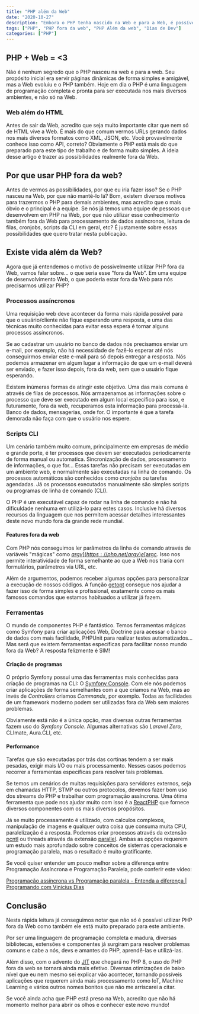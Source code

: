 ```yaml
---
title: "PHP além da Web"
date: "2020-10-27"
description: "Embora o PHP tenha nascido na Web e para a Web, é possível usar o PHP além da Web."
tags: ["PHP", "PHP fora da web", "PHP Além da web", "Dias de Dev"]
categories: ["PHP"]
---
```

## PHP + Web = <3

Não é nenhum segredo que o PHP nasceu na web e para a web. Seu propósito inicial era servir páginas dinâmicas de forma simples e amigável, mas a Web evoluiu e o PHP também. Hoje em dia o PHP é uma linguagem de programação completa e pronta para ser executada nos mais diversos ambientes, e não só na Web.

### Web além do HTML

Antes de sair da Web, acredito que seja muito importante citar que nem só de HTML vive a Web. É mais do que comum vermos URLs gerando dados nos mais diversos formatos como XML, JSON, etc. Você provavelmente conhece isso como API, correto? Obviamente o PHP está mais do que preparado para este tipo de trabalho e de forma muito simples. A ideia desse artigo é trazer as possibilidades realmente fora da Web.

<ins class="adsbygoogle"
style="display:block; text-align:center;"
data-ad-layout="in-article"
data-ad-format="fluid"
data-ad-client="ca-pub-8918461095244552"
data-ad-slot="2366637560"></ins>
<script>
     (adsbygoogle = window.adsbygoogle || []).push({});
</script>

## Por que usar PHP fora da web?

Antes de vermos as possibilidades, por que eu iria fazer isso? Se o PHP nasceu na Web, por que não mantê-lo lá? Bom, existem diversos motivos para trazermos o PHP para demais ambientes, mas acredito que o mais óbvio e o principal é a equipe. Se nós já temos uma equipe de pessoas que desenvolvem em PHP na Web, por que não utilizar esse conhecimento também fora da Web para processamento de dados assíncronos, leitura de filas, cronjobs, scripts da CLI em geral, etc? É justamente sobre essas possibilidades que quero tratar nesta publicação.

## Existe vida além da Web?

Agora que já entendemos o motivo de possivelmente utilizar PHP fora da Web, vamos falar sobre... o que seria esse "fora da Web". Em uma equipe de desenvolvimento Web, o que poderia estar fora da Web para nós precisarmos utilizar PHP?

### Processos assíncronos

Uma requisição web deve acontecer da forma mais rápida possível para que o usuário/cliente não fique esperando uma resposta, e uma das técnicas muito conhecidas para evitar essa espera é tornar alguns processos assíncronos.

Se ao cadastrar um usuário no banco de dados nós precisamos enviar um e-mail, por exemplo, não há necessidade de fazê-lo esperar até nós conseguirmos enviar este e-mail para só depois entregar a resposta. Nós podemos armazenar em algum lugar a informação de que um e-mail deverá ser enviado, e fazer isso depois, fora da web, sem que o usuário fique esperando.

Existem inúmeras formas de atingir este objetivo. Uma das mais comuns é através de filas de processos. Nós armazenamos as informações sobre o processo que deve ser executado em algum local específico para isso, e futuramente, fora da web, recuperamos esta informação para processá-la. Banco de dados, mensagerias, onde for. O importante é que a tarefa demorada não faça com que o usuário nos espere.

### Scripts CLI

Um cenário também muito comum, principalmente em empresas de médio e grande porte, é ter processos que devem ser executados periodicamente de forma manual ou automatica. Sincronização de dados, processamento de informações, o que for... Essas tarefas não precisam ser executadas em um ambiente web, e normalmente são executadas na linha de comando. Os processos automáticos são conhecidos como _cronjobs_ ou tarefas agendadas. Já os processos executados manualmente são simples scripts ou programas de linha de comando (CLI).

O PHP é um executável capaz de rodar na linha de comando e não há dificuldade nenhuma em utilizá-lo para estes casos. Inclusive há diversos recursos da linguagem que nos permitem acessar detalhes interessantes deste novo mundo fora da grande rede mundial.

#### Features fora da web

Com PHP nós conseguimos ler parâmetros da linha de comando através de variáveis "mágicas" como [$argv](https://php.net/argv) e [$argc](https://php.net/argc). Isso nos permite interatividade de forma semelhante ao que a Web nos traria com formulários, parâmetros via URL, etc.

Além de argumentos, podemos receber algumas opções para personalizar a execução de nossos códigos. A função [getopt](https://php.net/getopt) consegue nos ajudar a fazer isso de forma simples e profissional, exatamente como os mais famosos comandos que estamos habituados a utilizar já fazem.

### Ferramentas

O mundo de componentes PHP é fantástico. Temos ferramentas mágicas como Symfony para criar aplicações Web, Doctrine para acessar o banco de dados com mais facilidade, PHPUnit para realizar testes automatizados... Mas será que existem ferramentas específicas para facilitar nosso mundo fora da Web? A resposta felizmente é SIM!

#### Criação de programas

O próprio Symfony possui uma das ferramentas mais conhecidas para criação de programas na CLI: O [Symfony Console](https://symfony.com/doc/current/components/console.html). Com ele nós podemos criar aplicações de forma semelhantes com a que criamos na Web, mas ao invés de _Controllers_ criamos _Commands_, por exemplo. Todas as facilidades de um framework moderno podem ser utilizadas fora da Web sem maiores problemas.

Obviamente está não é a única opção, mas diversas outras ferramentas fazem uso do _Symfony Console_. Algumas alternativas são _Laravel Zero_, CLImate, Aura.CLI, etc.

#### Performance

Tarefas que são executadas por trás das cortinas tendem a ser mais pesadas, exigir mais I/O ou mais processamento. Nesses casos podemos recorrer a ferramentas específicas para resolver tais problemas.

Se temos um cenários de muitas requisições para servidores externos, seja em chamadas HTTP, STMP ou outros protocolos, devemos fazer bom uso dos streams do PHP e trabalhar com programação assíncrona. Uma ótima ferramenta que pode nos ajudar muito com isso é a [ReactPHP](https://reactphp.org/#core-components) que fornece diversos componentes com os mais diversos propósitos.

Já se muito processamento é utilizado, com calculos complexos, manipulação de imagens e qualquer outra coisa que consuma muita CPU, paralelização é a resposta. Podemos criar processos através da extensão [pcntl](https://php.net/pcntl) ou threads através da extensão [parallel](https://php.net/parallel). Ambas as opções requerem um estudo mais aprofundado sobre conceitos de sistemas operacionais e programação paralela, mas o resultado é muito gratificante.

Se você quiser entender um pouco melhor sobre a diferença entre Programação Assíncrona e Programação Paralela, pode conferir este vídeo:

<lite-youtube videoid="zLfXPSeCkB8">
    <a href="https://youtube.com/watch?v=zLfXPSeCkB8" class="lty-playbtn" title="Reproduzir vídeo">
        <span class="lyt-visually-hidden">
            Programação assíncrona vs Programação paralela - Entenda a diferença | Programando com Vinicius Dias
        </span>
    </a>
</lite-youtube>

## Conclusão

Nesta rápida leitura já conseguimos notar que não só é possível utilizar PHP fora da Web como também ele está muito preparado para este ambiente.

Por ser uma linguagem de programação completa e madura, diversas bibliotecas, extensões e componentes já surgiram para resolver problemas comuns e cabe a nós, devs e amantes do PHP, aprendê-las e utilizá-las.

Além disso, com o advento do [JIT](https://youtube.com/watch?v=WLx0z9kloro) que chegará no PHP 8, o uso do PHP fora da web se tornará ainda mais efetivo. Diversas otimizações de baixo nível que eu nem mesmo sei explicar vão acontecer, tornando possíveis aplicações que requerem ainda mais processamento como IoT, Machine Learning e vários outros nomes bonitos que não me arriscarei a citar.

Se você ainda acha que PHP está preso na Web, acredito que não há momento melhor para abrir os olhos e conhecer este novo mundo!

